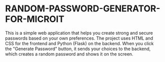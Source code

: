 # RANDOM-PASSWORD-GENERATOR-FOR-MICROIT
This is a simple web application that helps you create strong and secure passwords based on your own preferences. The project uses HTML and CSS for the frontend and Python (Flask) on the backend. When you click the "Generate Password" button, it sends your choices to the backend, which creates a random password and shows it on the screen.
